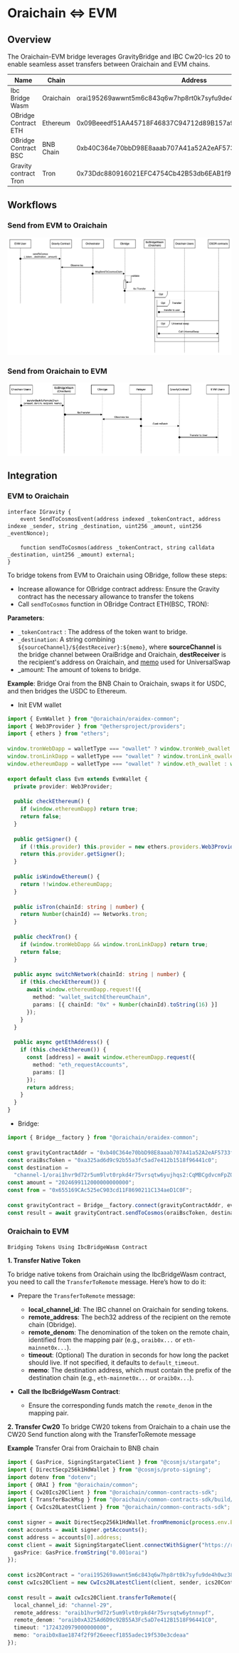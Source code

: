 # Oraichain <=> EVM

## Overview

The Oraichain-EVM bridge leverages GravityBridge and IBC Cw20-Ics 20 to enable seamless asset transfers between Oraichain and EVM chains.

| Name                  | Chain     | Address                                                         |
| --------------------- | --------- | --------------------------------------------------------------- |
| Ibc Bridge Wasm       | Oraichain | orai195269awwnt5m6c843q6w7hp8rt0k7syfu9de4h0wz384slshuzps8y7ccm |
| OBridge Contract ETH  | Ethereum  | 0x09Beeedf51AA45718F46837C94712d89B157a9D3                      |
| OBridge Contract BSC  | BNB Chain | 0xb40C364e70bbD98E8aaab707A41a52A2eAF5733f                      |
| Gravity contract Tron | Tron      | 0x73Ddc880916021EFC4754Cb42B53db6EAB1f9D64                      |

## Workflows

### Send from EVM to Oraichain

![EVM to Oraichain](./image/evm_to_orai.png)

### Send from Oraichain to EVM

![Oraichain to EVM](./image/orai_to_evm.png)

## Integration

### EVM to Oraichain

```solidity
interface IGravity {
    event SendToCosmosEvent(address indexed _tokenContract, address indexe _sender, string _destination, uint256 _amount, uint256 _eventNonce);

    function sendToCosmos(address _tokenContract, string calldata _destination, uint256 _amount) external;
}

```

To bridge tokens from EVM to Oraichain using OBridge, follow these steps:

- Increase allowance for OBridge contract address: Ensure the Gravity contract has the necessary allowance to transfer the tokens
- Call `sendToCosmos` function in OBridge Contract ETH(BSC, TRON):

**Parameters**:

- `_tokenContract` : The address of the token want to bridge.
- `_destination`: A string combining `${sourceChannel}/${destReceiver}:${memo}`, where **sourceChannel** is the bridge channel between OraiBridge and Oraichain, **destReceiver** is the recipient's address on Oraichain, and [memo](./universal-swap-memo.md) used for UniversalSwap
- \_amount: The amount of tokens to bridge.

**Example**: Bridge Orai from the BNB Chain to Oraichain, swaps it for USDC, and then bridges the USDC to Ethereum.

- Init EVM wallet

```ts
import { EvmWallet } from "@oraichain/oraidex-common";
import { Web3Provider } from "@ethersproject/providers";
import { ethers } from "ethers";

window.tronWebDapp = walletType === "owallet" ? window.tronWeb_owallet : window.tronWeb;
window.tronLinkDapp = walletType === "owallet" ? window.tronLink_owallet : window.tronLink;
window.ethereumDapp = walletType === "owallet" ? window.eth_owallet : window.ethereum;

export default class Evm extends EvmWallet {
  private provider: Web3Provider;

  public checkEthereum() {
    if (window.ethereumDapp) return true;
    return false;
  }

  public getSigner() {
    if (!this.provider) this.provider = new ethers.providers.Web3Provider(window.ethereumDapp, "any");
    return this.provider.getSigner();
  }

  public isWindowEthereum() {
    return !!window.ethereumDapp;
  }

  public isTron(chainId: string | number) {
    return Number(chainId) == Networks.tron;
  }

  public checkTron() {
    if (window.tronWebDapp && window.tronLinkDapp) return true;
    return false;
  }

  public async switchNetwork(chainId: string | number) {
    if (this.checkEthereum()) {
      await window.ethereumDapp.request!({
        method: "wallet_switchEthereumChain",
        params: [{ chainId: "0x" + Number(chainId).toString(16) }]
      });
    }
  }

  public async getEthAddress() {
    if (this.checkEthereum()) {
      const [address] = await window.ethereumDapp.request({
        method: "eth_requestAccounts",
        params: []
      });
      return address;
    }
  }
}
```

- Bridge:

```ts
import { Bridge__factory } from "@oraichain/oraidex-common";

const gravityContractAddr = "0xb40C364e70bbD98E8aaab707A41a52A2eAF5733f";
const oraiBscToken = "0xa325ad6d9c92b55a3fc5ad7e412b1518f96441c0";
const destination =
  "channel-1/orai1hvr9d72r5um9lvt0rpkd4r75vrsqtw6yujhqs2:CqMBCgdvcmFpZGV4GpcBCpQBCgczMDAwMDAwEogBCj9vcmFpMTl0dGcwajd3NWtyODNqczMydG13bnd4eGRxOXJrbXc0bTNkN21uMmoyaGtwdWd3d2E0dHN6d3Nua2cSBG9yYWkaP29yYWkxNXVuOG1zeDNuNXpmOWFobHhtZmVxZDJrd2E1d20wbnJweGVyMzA0bTluZDVxNnFxMGc2c2t1NXBkZBIIMTA2NTg4ODUYgN7v8N7wgvUXIokBEoYBCgpjaGFubmVsLTI5EjVldGgtbWFpbm5ldDB4OGM3RTBBODQxMjY5YTAxYzBBYjM4OUNlOEZiM0NmMTUwQTk0RTc5Nxo1ZXRoLW1haW5uZXQweEEwYjg2OTkxYzYyMThiMzZjMWQxOUQ0YTJlOUViMGNFMzYwNmVCNDgggISi7d3wgvUXKgAqK29yYWkxaHZyOWQ3MnI1dW05bHZ0MHJwa2Q0cjc1dnJzcXR3Nnl1amhxczI=";
const amount = "2024699112000000000000";
const from = "0x655169CAc525eC903cd11F8690211C134aeD1C0F";

const gravityContract = Bridge__factory.connect(gravityContractAddr, evmWallet.getSigner());
const result = await gravityContract.sendToCosmos(oraiBscToken, destination, amountVal, { from });
```

### Oraichain to EVM

`Bridging Tokens Using IbcBridgeWasm Contract`

**1. Transfer Native Token**

To bridge native tokens from Oraichain using the IbcBridgeWasm contract, you need to call the `TransferToRemote` message. Here’s how to do it:

- Prepare the `TransferToRemote` message:

  - **local_channel_id**: The IBC channel on Oraichain for sending tokens.
  - **remote_address**: The bech32 address of the recipient on the remote chain (Obridge).
  - **remote_denom**: The denomination of the token on the remote chain, identified from the mapping pair (e.g., `oraib0x...` or `eth-mainnet0x...`).
  - **timeout**: (Optional) The duration in seconds for how long the packet should live. If not specified, it defaults to `default_timeout`.
  - **memo**: The destination address, which must contain the prefix of the destination chain (e.g., `eth-mainnet0x...` or `oraib0x...`).

- **Call the IbcBridgeWasm Contract**:
  - Ensure the corresponding funds match the `remote_denom` in the mapping pair.

**2. Transfer Cw20**
To bridge CW20 tokens from Oraichain to a chain use the CW20 Send function along with the TransferToRemote message

**Example**
Transfer Orai from Oraichain to BNB chain

```ts
import { GasPrice, SigningStargateClient } from "@cosmjs/stargate";
import { DirectSecp256k1HdWallet } from "@cosmjs/proto-signing";
import dotenv from "dotenv";
import { ORAI } from "@oraichain/common";
import { Cw20Ics20Client } from "@oraichain/common-contracts-sdk";
import { TransferBackMsg } from "@oraichain/common-contracts-sdk/build/CwIcs20Latest.types";
import { CwIcs20LatestClient } from "@oraichain/common-contracts-sdk";

const signer = await DirectSecp256k1HdWallet.fromMnemonic(process.env.EXAMPLES_MNEMONIC, { prefix: ORAI }); // replace your mnemonic here
const accounts = await signer.getAccounts();
const address = accounts[0].address;
const client = await SigningStargateClient.connectWithSigner("https://rpc.orai.io", signer, {
  gasPrice: GasPrice.fromString("0.001orai")
});

const ics20Contract = "orai195269awwnt5m6c843q6w7hp8rt0k7syfu9de4h0wz384slshuzps8y7ccm";
const cwIcs20Client = new CwIcs20LatestClient(client, sender, ics20Contract);

const result = await cwIcs20Client.transferToRemote({
  local_channel_id: "channel-29",
  remote_address: "oraib1hvr9d72r5um9lvt0rpkd4r75vrsqtw6ytnnvpf",
  remote_denom: "oraib0xA325Ad6D9c92B55A3Fc5aD7e412B1518F96441C0",
  timeout: "1724320979000000000",
  memo: "oraib0x8ae1874f2f9f26eeecf1855adec19f530e3cdeaa"
});
```
